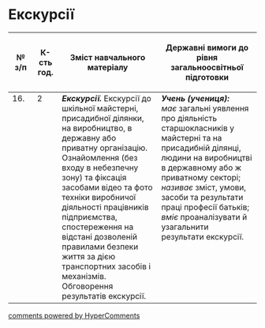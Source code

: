 <div id="hypercomments_widget" class="js-hypercomments-widget invisible"></div>

 # Екскурсії

<table>
<thead>
  <tr>
    <th width="10%" align="center"><p>№ з/п</p></td>
    <th width="10%" align="center"><p>К-сть год.</p></td>
    <th width="40%" align="center"><p>Зміст навчального матеріалу</p></td>
    <th width="60%" align="center"><p>Державні вимоги до рівня загальноосвітньої підготовки</p></td>
  </tr>
</thead>
<tbody>
  <tr>
    <td width="10%" style="vertical-align:top !important;">
16.</td>
    <td width="10%" style="vertical-align:top !important;">
2</td>
    <td width="40%" style="vertical-align:top !important;">
<b><i>Екскурсії.</i></b>  Екскурсії до шкільної майстерні, присадибної ділянки, на виробництво, в державну або приватну організацію. Ознайомлення (без входу в небезпечну зону) та фіксація засобами відео та фото техніки виробничої діяльності працівників підприємства, спостереження на відстані дозволеній правилами безпеки життя за дією транспортних засобів і механізмів. Обговорення результатів екскурсії. <br></td>
    <td width="60%" style="vertical-align:top !important;">
<i><b>Учень (учениця):</b></i><br>
<i>має</i> загальні уявлення про діяльність старшокласників у майстерні та на присадибній ділянці, людини на виробництві в державному або ж приватному секторі; <br>
<i>називає</i> зміст, умови, засоби та результати праці професії батьків;<br>
<i>вміє</i> проаналізувати й узагальнити результати екскурсії.<br>
</td>
  </tr>
</tbody>
</table>

<div class="js-hypercomments-container">
<a href="http://hypercomments.com" class="hc-link" title="comments widget">comments powered by HyperComments</a>
</div>